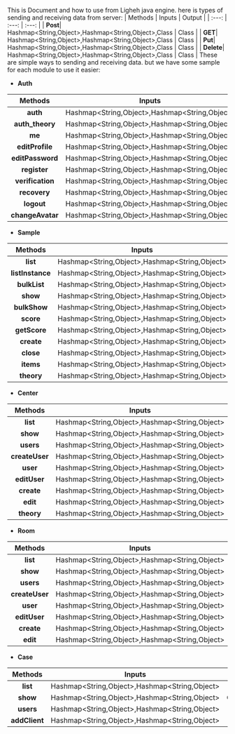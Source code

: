 This is Document and how to use from Ligheh java engine.
here is types of sending and receiving data from server:
| Methods | Inputs | Output |
| :---: | :---: | :---: |
| **Post**| Hashmap<String,Object>,Hashmap<String,Object>,Class | Class |
| **GET**| Hashmap<String,Object>,Hashmap<String,Object>,Class | Class |
| **Put**| Hashmap<String,Object>,Hashmap<String,Object>,Class | Class |
| **Delete**| Hashmap<String,Object>,Hashmap<String,Object>,Class | Class |
These are simple ways to sending and receiving data. but we have some sample for each module to use it easier:
- **Auth**

| Methods | Inputs | Output |
| :---: | :---: | :---: |
| **auth**| Hashmap<String,Object>,Hashmap<String,Object> | AuthModel |
| **auth_theory**| Hashmap<String,Object>,Hashmap<String,Object> | AuthModel |
| **me**| Hashmap<String,Object>,Hashmap<String,Object> | AuthModel |
| **editProfile**| Hashmap<String,Object>,Hashmap<String,Object> | AuthModel |
| **editPassword**| Hashmap<String,Object>,Hashmap<String,Object> | AuthModel |
| **register**| Hashmap<String,Object>,Hashmap<String,Object> | AuthModel |
| **verification**| Hashmap<String,Object>,Hashmap<String,Object> | AuthModel |
| **recovery**| Hashmap<String,Object>,Hashmap<String,Object> | AuthModel |
| **logout**| Hashmap<String,Object>,Hashmap<String,Object> | AuthModel|
| **changeAvatar**| Hashmap<String,Object>,Hashmap<String,Object> | AuthModel|

- **Sample**

| Methods | Inputs | Output |
| :---: | :---: | :---: |
| **list**| Hashmap<String,Object>,Hashmap<String,Object> | list |
| **listInstance**| Hashmap<String,Object>,Hashmap<String,Object> | list |
| **bulkList**| Hashmap<String,Object>,Hashmap<String,Object> | list |
| **show**| Hashmap<String,Object>,Hashmap<String,Object> | SampleModel |
| **bulkShow**| Hashmap<String,Object>,Hashmap<String,Object> | SampleModel |
| **score**| Hashmap<String,Object>,Hashmap<String,Object> | SampleModel |
| **getScore**| Hashmap<String,Object>,Hashmap<String,Object> | SampleModel |
| **create**| Hashmap<String,Object>,Hashmap<String,Object> | SampleModel |
| **close**| Hashmap<String,Object>,Hashmap<String,Object> | null |
| **items**| Hashmap<String,Object>,Hashmap<String,Object> | null |
| **theory**| Hashmap<String,Object>,Hashmap<String,Object> | null |

- **Center**

| Methods | Inputs | Output |
| :---: | :---: | :---: |
| **list**| Hashmap<String,Object>,Hashmap<String,Object> | list |
| **show**| Hashmap<String,Object>,Hashmap<String,Object> | CenterModel|
| **users**| Hashmap<String,Object>,Hashmap<String,Object> |  list |
| **createUser**| Hashmap<String,Object>,Hashmap<String,Object> | null |
| **user**| Hashmap<String,Object>,Hashmap<String,Object> | UserModel |
| **editUser**| Hashmap<String,Object>,Hashmap<String,Object> | null|
| **create**| Hashmap<String,Object>,Hashmap<String,Object> | CenterModel |
| **edit**| Hashmap<String,Object>,Hashmap<String,Object> | CenterModel |
| **theory**| Hashmap<String,Object>,Hashmap<String,Object> | null |

- **Room**

| Methods | Inputs | Output |
| :---: | :---: | :---: |
| **list**| Hashmap<String,Object>,Hashmap<String,Object> | list |
| **show**| Hashmap<String,Object>,Hashmap<String,Object> | RoomModel |
| **users**| Hashmap<String,Object>,Hashmap<String,Object> |  list |
| **createUser**| Hashmap<String,Object>,Hashmap<String,Object> | null |
| **user**| Hashmap<String,Object>,Hashmap<String,Object> | UserModel |
| **editUser**| Hashmap<String,Object>,Hashmap<String,Object> | null|
| **create**| Hashmap<String,Object>,Hashmap<String,Object> | RoomModel |
| **edit**| Hashmap<String,Object>,Hashmap<String,Object> | RoomModel |

- **Case**

| Methods | Inputs | Output |
| :---: | :---: | :---: |
| **list**| Hashmap<String,Object>,Hashmap<String,Object> | list |
| **show**| Hashmap<String,Object>,Hashmap<String,Object> | CaseModel |
| **users**| Hashmap<String,Object>,Hashmap<String,Object> | UserModel |
| **addClient**| Hashmap<String,Object>,Hashmap<String,Object> | null |

